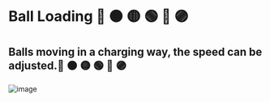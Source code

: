 # Ball Loading 🔴 🟠 🟡 🟢 🔵 🟣
## Balls moving in a charging way, the speed can be adjusted.🔴 🟠 🟡 🟢 🔵 🟣
 ![image](https://user-images.githubusercontent.com/94203956/163816335-56fab146-5274-4ca1-91d2-fd9800abac6e.png)
